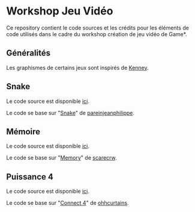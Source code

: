 # Workshop Jeu Vidéo
Ce repository contient le code sources et les crédits pour les éléments de code utilisés dans le cadre du workshop création de jeu vidéo de Game*.

## Généralités
Les graphismes de certains jeux sont inspirés de [Kenney](https://www.kenney.nl).

## Snake
Le code source est disponible [ici](./snake.p8).

Le code se base sur "[Snake](https://www.lexaloffle.com/bbs/?pid=snake2411-0)" de [pareinjeanphilippe](https://www.lexaloffle.com/bbs/?uid=67685).

## Mémoire
Le code source est disponible [ici](./memory.p8).

Le code se base sur "[Memory](https://www.lexaloffle.com/bbs/?pid=kefokuhino-0)" de [scarecrw](https://www.lexaloffle.com/bbs/?uid=61552).

## Puissance 4
Le code source est disponible [ici](./puissance4.p8).

Le code se base sur "[Connect 4](https://www.lexaloffle.com/bbs/?pid=nisiwojeho-2)" de [ohhcurtains](https://www.lexaloffle.com/bbs/?uid=64915).
